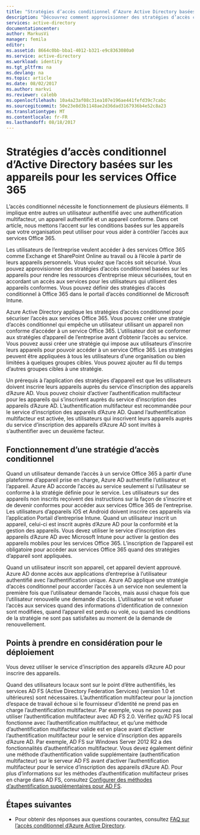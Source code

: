 ```yaml
---
title: "Stratégies d’accès conditionnel d’Azure Active Directory basées sur les appareils pour les services Office 365 | Microsoft Docs"
description: "Découvrez comment approvisionner des stratégies d’accès conditionnel basées sur les appareils pour rendre les ressources d’entreprise mieux sécurisées, tout en conservant la conformité des utilisateurs et l’accès aux services."
services: active-directory
documentationcenter: 
author: MarkusVi
manager: femila
editor: 
ms.assetid: 8664c0bb-bba1-4012-b321-e9c8363080a0
ms.service: active-directory
ms.workload: identity
ms.tgt_pltfrm: na
ms.devlang: na
ms.topic: article
ms.date: 08/02/2017
ms.author: markvi
ms.reviewer: calebb
ms.openlocfilehash: 10a4a23af08c31ea107e196ae441fefd39c7cabc
ms.sourcegitcommit: 50e23e8d3b1148ae2d36dad3167936b4e52c8a23
ms.translationtype: MT
ms.contentlocale: fr-FR
ms.lasthandoff: 08/18/2017
---
```

# <a name="active-directory-conditional-access-device-policies-for-office-365-services"></a>Stratégies d’accès conditionnel d’Active Directory basées sur les appareils pour les services Office 365

L’accès conditionnel nécessite le fonctionnement de plusieurs éléments. Il implique entre autres un utilisateur authentifié avec une authentification multifacteur, un appareil authentifié et un appareil conforme. Dans cet article, nous mettons l’accent sur les conditions basées sur les appareils que votre organisation peut utiliser pour vous aider à contrôler l’accès aux services Office 365. 

Les utilisateurs de l’entreprise veulent accéder à des services Office 365 comme Exchange et SharePoint Online au travail ou à l’école à partir de leurs appareils personnels. Vous voulez que l’accès soit sécurisé. Vous pouvez approvisionner des stratégies d’accès conditionnel basées sur les appareils pour rendre les ressources d’entreprise mieux sécurisées, tout en accordant un accès aux services pour les utilisateurs qui utilisent des appareils conformes. Vous pouvez définir des stratégies d’accès conditionnel à Office 365 dans le portail d’accès conditionnel de Microsoft Intune.

Azure Active Directory applique les stratégies d’accès conditionnel pour sécuriser l’accès aux services Office 365. Vous pouvez créer une stratégie d’accès conditionnel qui empêche un utilisateur utilisant un appareil non conforme d’accéder à un service Office 365. L’utilisateur doit se conformer aux stratégies d’appareil de l’entreprise avant d’obtenir l’accès au service. Vous pouvez aussi créer une stratégie qui impose aux utilisateurs d’inscrire leurs appareils pour pouvoir accéder à un service Office 365. Les stratégies peuvent être appliquées à tous les utilisateurs d’une organisation ou bien limitées à quelques groupes cibles. Vous pouvez ajouter au fil du temps d’autres groupes cibles à une stratégie.

Un prérequis à l’application des stratégies d’appareil est que les utilisateurs doivent inscrire leurs appareils auprès du service d’inscription des appareils d’Azure AD. Vous pouvez choisir d’activer l’authentification multifacteur pour les appareils qui s’inscrivent auprès du service d’inscription des appareils d’Azure AD. L’authentification multifacteur est recommandée pour le service d’inscription des appareils d’Azure AD. Quand l’authentification multifacteur est activée, les utilisateurs qui inscrivent leurs appareils auprès du service d’inscription des appareils d’Azure AD sont invités à s’authentifier avec un deuxième facteur.

## <a name="how-does-a-conditional-access-policy-work"></a>Fonctionnement d’une stratégie d’accès conditionnel

Quand un utilisateur demande l’accès à un service Office 365 à partir d’une plateforme d’appareil prise en charge, Azure AD authentifie l’utilisateur et l’appareil. Azure AD accorde l’accès au service seulement si l’utilisateur se conforme à la stratégie définie pour le service. Les utilisateurs sur des appareils non inscrits reçoivent des instructions sur la façon de s’inscrire et de devenir conformes pour accéder aux services Office 365 de l’entreprise. Les utilisateurs d’appareils iOS et Android doivent inscrire ces appareils via l’application Portail d’entreprise Intune. Quand un utilisateur inscrit un appareil, celui-ci est inscrit auprès d’Azure AD pour la conformité et la gestion des appareils. Vous devez utiliser le service d’inscription des appareils d’Azure AD avec Microsoft Intune pour activer la gestion des appareils mobiles pour les services Office 365. L’inscription de l’appareil est obligatoire pour accéder aux services Office 365 quand des stratégies d’appareil sont appliquées.

Quand un utilisateur inscrit son appareil, cet appareil devient approuvé. Azure AD donne accès aux applications d’entreprise à l’utilisateur authentifié avec l’authentification unique. Azure AD applique une stratégie d’accès conditionnel pour accorder l’accès à un service non seulement la première fois que l’utilisateur demande l’accès, mais aussi chaque fois que l’utilisateur renouvelle une demande d’accès. L’utilisateur se voit refuser l’accès aux services quand des informations d’identification de connexion sont modifiées, quand l’appareil est perdu ou volé, ou quand les conditions de la stratégie ne sont pas satisfaites au moment de la demande de renouvellement.

## <a name="deployment-considerations"></a>Points à prendre en considération pour le déploiement

Vous devez utiliser le service d’inscription des appareils d’Azure AD pour inscrire des appareils.

Quand des utilisateurs locaux sont sur le point d’être authentifiés, les services AD FS (Active Directory Federation Services) (version 1.0 et ultérieures) sont nécessaires. L’authentification multifacteur pour la jonction d’espace de travail échoue si le fournisseur d’identité ne prend pas en charge l’authentification multifacteur. Par exemple, vous ne pouvez pas utiliser l’authentification multifacteur avec AD FS 2.0. Vérifiez qu’AD FS local fonctionne avec l’authentification multifacteur, et qu’une méthode d’authentification multifacteur valide est en place avant d’activer l’authentification multifacteur pour le service d’inscription des appareils d’Azure AD. Par exemple, AD FS sur Windows Server 2012 R2 a des fonctionnalités d’authentification multifacteur. Vous devez également définir une méthode d’authentification valide supplémentaire (authentification multifacteur) sur le serveur AD FS avant d’activer l’authentification multifacteur pour le service d’inscription des appareils d’Azure AD. Pour plus d’informations sur les méthodes d’authentification multifacteur prises en charge dans AD FS, consultez [Configurer des méthodes d’authentification supplémentaires pour AD FS](/windows-server/identity/ad-fs/operations/configure-additional-authentication-methods-for-ad-fs).

## <a name="next-steps"></a>Étapes suivantes

*   Pour obtenir des réponses aux questions courantes, consultez [FAQ sur l’accès conditionnel d’Azure Active Directory](active-directory-conditional-faqs.md).
